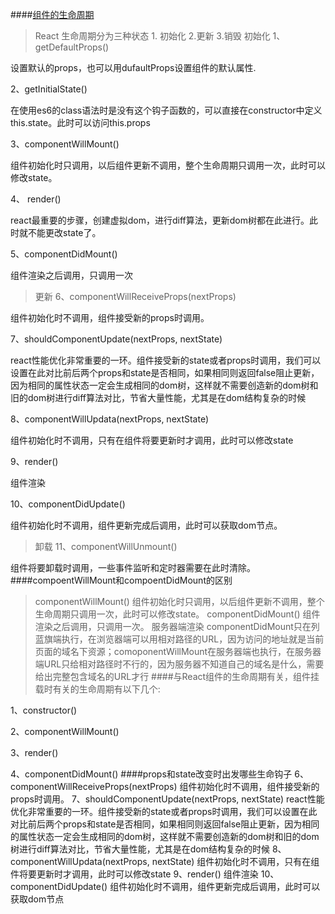 ####[组件的生命周期]('https://www.cnblogs.com/qiaojie/p/6135180.html')
>React 生命周期分为三种状态 1. 初始化 2.更新 3.销毁
初始化
1、getDefaultProps()

设置默认的props，也可以用dufaultProps设置组件的默认属性.

2、getInitialState()

在使用es6的class语法时是没有这个钩子函数的，可以直接在constructor中定义this.state。此时可以访问this.props

3、componentWillMount()

组件初始化时只调用，以后组件更新不调用，整个生命周期只调用一次，此时可以修改state。

4、 render()

react最重要的步骤，创建虚拟dom，进行diff算法，更新dom树都在此进行。此时就不能更改state了。

5、componentDidMount()

组件渲染之后调用，只调用一次
>更新
6、componentWillReceiveProps(nextProps)

组件初始化时不调用，组件接受新的props时调用。

7、shouldComponentUpdate(nextProps, nextState)

react性能优化非常重要的一环。组件接受新的state或者props时调用，我们可以设置在此对比前后两个props和state是否相同，如果相同则返回false阻止更新，因为相同的属性状态一定会生成相同的dom树，这样就不需要创造新的dom树和旧的dom树进行diff算法对比，节省大量性能，尤其是在dom结构复杂的时候

8、componentWillUpdata(nextProps, nextState)

组件初始化时不调用，只有在组件将要更新时才调用，此时可以修改state

9、render()

组件渲染

10、componentDidUpdate()

组件初始化时不调用，组件更新完成后调用，此时可以获取dom节点。
>卸载
11、componentWillUnmount()

组件将要卸载时调用，一些事件监听和定时器需要在此时清除。
####compoentWillMount和compoentDidMount的区别
>componentWillMount()
组件初始化时只调用，以后组件更新不调用，整个生命周期只调用一次，此时可以修改state。
componentDidMount()
组件渲染之后调用，只调用一次。
服务器端渲染
componentDidMount只在列蓝旗端执行，在浏览器端可以用相对路径的URL，因为访问的地址就是当前页面的域名下资源；comoponentWillMount在服务器端也执行，在服务器端URL只给相对路径时不行的，因为服务器不知道自己的域名是什么，需要给出完整包含域名的URL才行
####与React组件的生命周期有关，组件挂载时有关的生命周期有以下几个:

1、constructor()

2、componentWillMount()

3、render()

4、componentDidMount()
####props和state改变时出发哪些生命钩子
6、componentWillReceiveProps(nextProps)
组件初始化时不调用，组件接受新的props时调用。
7、shouldComponentUpdate(nextProps, nextState)
react性能优化非常重要的一环。组件接受新的state或者props时调用，我们可以设置在此对比前后两个props和state是否相同，如果相同则返回false阻止更新，因为相同的属性状态一定会生成相同的dom树，这样就不需要创造新的dom树和旧的dom树进行diff算法对比，节省大量性能，尤其是在dom结构复杂的时候
8、componentWillUpdata(nextProps, nextState)
组件初始化时不调用，只有在组件将要更新时才调用，此时可以修改state
9、render()
组件渲染
10、componentDidUpdate()
组件初始化时不调用，组件更新完成后调用，此时可以获取dom节点
